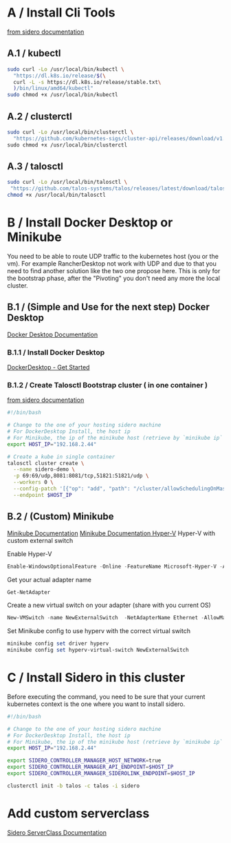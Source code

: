 # A / Install Cli Tools
[from sidero documentation](https://www.sidero.dev/v0.5/getting-started/prereq-cli-tools/)

## A.1 / kubectl
```sh
sudo curl -Lo /usr/local/bin/kubectl \
  "https://dl.k8s.io/release/$(\
  curl -L -s https://dl.k8s.io/release/stable.txt\
  )/bin/linux/amd64/kubectl"
sudo chmod +x /usr/local/bin/kubectl
```

## A.2 / clusterctl
```sh
sudo curl -Lo /usr/local/bin/clusterctl \
  "https://github.com/kubernetes-sigs/cluster-api/releases/download/v1.1.1/clusterctl-$(uname -s | tr '[:upper:]' '[:lower:]')-amd64" \
sudo chmod +x /usr/local/bin/clusterctl
```

## A.3 / talosctl
```sh
sudo curl -Lo /usr/local/bin/talosctl \
 "https://github.com/talos-systems/talos/releases/latest/download/talosctl-$(uname -s | tr '[:upper:]' '[:lower:]')-amd64"
chmod +x /usr/local/bin/talosctl
```

# B / Install Docker Desktop or Minikube

You need to be able to route UDP traffic to the kubernetes host (you or the vm).
For example RancherDesktop not work with UDP and due to that you need to find another solution like the two one propose here.
This is only for the bootstrap phase, after the "Pivoting" you don't need any more the local cluster.

## B.1 / (Simple and Use for the next step) Docker Desktop
[Docker Desktop Documentation](https://www.docker.com/products/docker-desktop/)

### B.1.1 / Install Docker Desktop
[DockerDesktop - Get Started](https://docs.docker.com/get-started/)

### B.1.2 / Create Talosctl Bootstrap cluster ( in one container )
[from sidero documentation](https://www.sidero.dev/v0.5/getting-started/prereq-kubernetes/)

``` sh
#!/bin/bash

# Change to the one of your hosting sidero machine
# For DockerDesktop Install, the host ip
# For Minikube, the ip of the minikube host (retrieve by `minikube ip` command)
export HOST_IP="192.168.2.44"

# Create a kube in single container
talosctl cluster create \
  --name sidero-demo \
  -p 69:69/udp,8081:8081/tcp,51821:51821/udp \
  --workers 0 \
  --config-patch '[{"op": "add", "path": "/cluster/allowSchedulingOnMasters", "value": true}]' \
  --endpoint $HOST_IP
```

## B.2 / (Custom) Minikube
[Minikube Documentation](https://minikube.sigs.k8s.io/docs/start/)
[Minikube Documentation Hyper-V](https://minikube.sigs.k8s.io/docs/drivers/hyperv/)
Hyper-V with custom external switch

Enable Hyper-V
```powershell
Enable-WindowsOptionalFeature -Online -FeatureName Microsoft-Hyper-V -All
```

Get your actual adapter name
```powershell
Get-NetAdapter
```

Create a new virtual switch on your adapter (share with you current OS)
```powershell
New-VMSwitch -name NewExternalSwitch  -NetAdapterName Ethernet -AllowManagementOS $true
```

Set Minikube config to use hyperv with the correct virtual switch
```powershell
minikube config set driver hyperv
minikube config set hyperv-virtual-switch NewExternalSwitch
```

# C / Install Sidero in this cluster

Before executing the command, you need to be sure that your current kubernetes context is the one where you want to install sidero.

```sh
#!/bin/bash

# Change to the one of your hosting sidero machine
# For DockerDesktop Install, the host ip
# For Minikube, the ip of the minikube host (retrieve by `minikube ip` command)
export HOST_IP="192.168.2.44"

export SIDERO_CONTROLLER_MANAGER_HOST_NETWORK=true
export SIDERO_CONTROLLER_MANAGER_API_ENDPOINT=$HOST_IP
export SIDERO_CONTROLLER_MANAGER_SIDEROLINK_ENDPOINT=$HOST_IP

clusterctl init -b talos -c talos -i sidero

```

# Add custom serverclass
[Sidero ServerClass Documentation](https://www.sidero.dev/v0.5/resource-configuration/serverclasses/)


